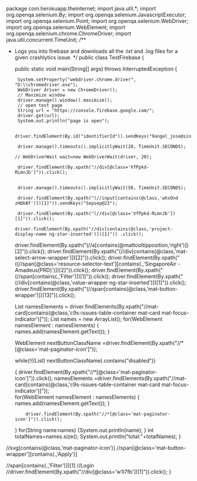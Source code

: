 package com.herokuapp.theinternet;
import java.util.*;
import org.openqa.selenium.By;
import org.openqa.selenium.JavascriptExecutor;
import org.openqa.selenium.Point;
import org.openqa.selenium.WebDriver;
import org.openqa.selenium.WebElement;
import org.openqa.selenium.chrome.ChromeDriver;
import java.util.concurrent.TimeUnit;
/**
 * Logs you into firebase and downloads all the .txt and .log files for a given crashlytics issue.
 */
public class TestFirebase {
	
	
	public static void main(String[] args) throws InterruptedException {
		
		System.setProperty("webdriver.chrome.driver", "D:\\chromedriver.exe");
		WebDriver driver = new ChromeDriver();
		// Maximize window
		driver.manage().window().maximize();
		// open test page
		String url = "https://console.firebase.google.com/";
		driver.get(url);
		System.out.println("page is open");
	
		driver.findElement(By.id("identifierId")).sendKeys("9angel_jose@singaporeair.com.sg"); 

        driver.manage().timeouts().implicitlyWait(20, TimeUnit.SECONDS);      

       // WebDriverWait wait=new WebDriverWait(driver, 20);               

        driver.findElement(By.xpath("//div[@class='VfPpkd-RLmnJb']")).click();   
        

        driver.manage().timeouts().implicitlyWait(50, TimeUnit.SECONDS);        

        driver.findElement(By.xpath("(//input[contains(@class,'whsOnd zHQkBf')])[1]")).sendKeys("Sepsep@23");             

        driver.findElement(By.xpath("(//div[@class='VfPpkd-RLmnJb'])[1]")).click(); 
        
       driver.findElement(By.xpath("//div[contains(@class,'project-display-name ng-star-inserted')])[1]")) .click();
   driver.findElement(By.xpath("(//a[contains(@mattooltipposition,'right')])[2]")).click();
   driver.findElement(By.xpath("(//div[contains(@class,'mat-select-arrow-wrapper')])[2]")).click();
   driver.findElement(By.xpath("((//span[@class='resource-selector-text'][contains(.,'SingaporeAir - Amadeus(PRD)')])[2]")).click();
   driver.findElement(By.xpath("(//span[contains(.,'Filter')])[1]")).click();
   driver.findElement(By.xpath("(//div[contains(@class,'value-wrapper ng-star-inserted')])[1]")).click();
   driver.findElement(By.xpath("(//span[contains(@class,'mat-button-wrapper')])[13]")).click();
   
   List <WebElement> namesElements = driver.findElements(By.xpath("//mat-card[contains(@class,'c9s-issues-table-container mat-card mat-focus-indicator')]"));
   List<String> names = new ArrayList<String>();
   for(WebElement namesElement : namesElements) {
	   names.add(namesElement.getText());
   }
   
   WebElement nextButtonClassName =driver.findElement(By.xpath("//*[@class='mat-paginator-icon']"));
   
   while(!((List<WebElement>) nextButtonClassName).contains("disabled"))
 
   {
	   driver.findElement(By.xpath("//*[@class='mat-paginator-icon']")).click();
	   namesElements =driver.findElements(By.xpath("//mat-card[contains(@class,'c9s-issues-table-container mat-card mat-focus-indicator')]"));	   
	   for(WebElement namesElement : namesElements) {
		   names.add(namesElement.getText());
	   }
		   
		   driver.findElement(By.xpath("//*[@class='mat-paginator-icon']")).click();
   }
   for(String name:names)
   {System.out.println(name);
   }
   int totalNames=names.size();
   System.out.println("total:"+totalNames);
	}
	
 //svg[contains(@class,'mat-paginator-icon')]
//span[@class='mat-button-wrapper'][contains(.,'Apply')]

   //span[contains(.,'Filter')])[1]
		//Login
		 //driver.findElement(By.xpath("//div[@class='w1I7fb'])[1]")).click();
	}

